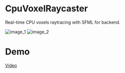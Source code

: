 # CpuVoxelRaycaster

Real-time CPU voxels raytracing with SFML for backend.

![image_1](https://github.com/johnBuffer/CpuVoxelRaycaster/blob/master/res/demo_1.bmp)
![image_2](https://github.com/johnBuffer/CpuVoxelRaycaster/blob/master/res/demo_2.bmp)

# Demo

[Video](https://www.youtube.com/watch?v=qn7QWuU2duo)
